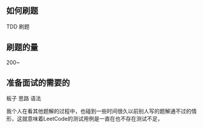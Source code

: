 ## 如何刷题
TDD 刷题
## 刷题的量
200~
## 准备面试的需要的

板子
思路
语法




我个人在看其他题解的过程中，也碰到一些时间很久以前别人写的题解通不过的情形，这就意味着LeetCode的测试用例是一直在也不存在测试不足，